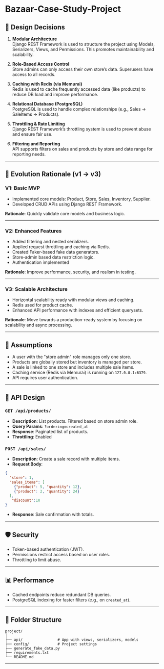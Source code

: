 # Bazaar-Case-Study-Project

## 🧠 Design Decisions

1. **Modular Architecture**  
   Django REST Framework is used to structure the project using Models, Serializers, Views, and Permissions. This promotes maintainability and scalability.

2. **Role-Based Access Control**  
   Store admins can only access their own store’s data. Superusers have access to all records.

3. **Caching with Redis (via Memurai)**  
   Redis is used to cache frequently accessed data (like products) to reduce DB load and improve performance.

4. **Relational Database (PostgreSQL)**  
   PostgreSQL is used to handle complex relationships (e.g., Sales → SaleItems → Products).

5. **Throttling & Rate Limiting**  
   Django REST Framework’s throttling system is used to prevent abuse and ensure fair use.

6. **Filtering and Reporting**  
   API supports filters on sales and products by store and date range for reporting needs.

---

## 🚀 Evolution Rationale (v1 → v3)

### **V1: Basic MVP**
- Implemented core models: Product, Store, Sales, Inventory, Supplier.
- Developed CRUD APIs using Django REST Framework.

**Rationale**: Quickly validate core models and business logic.

---

### **V2: Enhanced Features**
- Added filtering and nested serializers.
- Applied request throttling and caching via Redis.
- Created Faker-based fake data generators.
- Store-admin based data restriction logic.
- Authentication implemented

**Rationale**: Improve performance, security, and realism in testing.

---

### **V3: Scalable Architecture**
- Horizontal scalability ready with modular views and caching.
- Redis used for product cache.
- Enhanced API performance with indexes and efficient querysets.

**Rationale**: Move towards a production-ready system by focusing on scalability and async processing.

---
## 🤔 Assumptions

- A user with the "store admin" role manages only one store.
- Products are globally stored but inventory is managed per store.
- A sale is linked to one store and includes multiple sale items.
- Caching service (Redis via Memurai) is running on `127.0.0.1:6379`.
- API requires user authentication.

---

## 🔌 API Design

### `GET /api/products/`
- **Description**: List products. Filtered based on store admin role.
- **Query Params**: `?ordering=created_at`
- **Response**: Paginated list of products.
- **Throttling**: Enabled

### `POST /api/sales/`
- **Description**: Create a sale record with multiple items.
- **Request Body**:
```json
{
  "store": 1,
  "sales_items": [
    {"product": 5, "quantity": 12},
    {"product": 2, "quantity": 24}
  ],
   "discount":10
}
```
- **Response**: Sale confirmation with totals.


---

## 🛡️ Security

- Token-based authentication (JWT).
- Permissions restrict access based on user roles.
- Throttling to limit abuse.

---

## 📊 Performance

- Cached endpoints reduce redundant DB queries.
- PostgreSQL indexing for faster filters (e.g., on `created_at`).

---


## 📂 Folder Structure

```
project/
│
├── api/                # App with views, serializers, models
├── config/             # Project settings
├── generate_fake_data.py
├── requirements.txt
└── README.md
```

---

